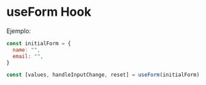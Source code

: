 # useForm Hook

Ejemplo:

```js
const initialForm = {
  name: "",
  email: "",
}

const [values, handleInputChange, reset] = useForm(initialForm)
```